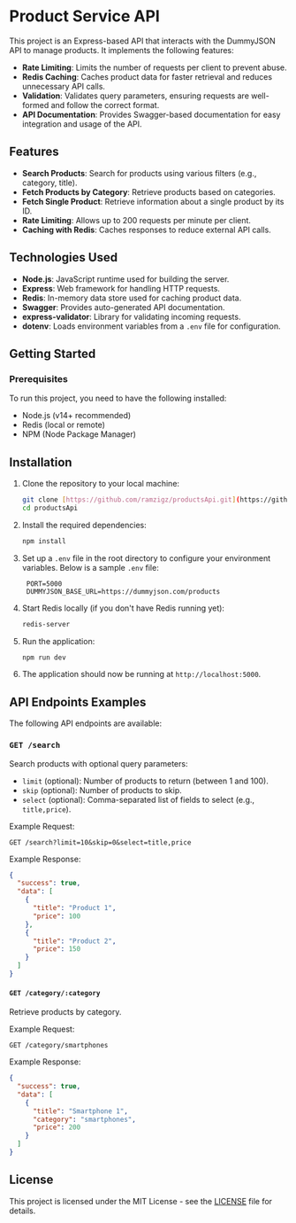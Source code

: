 # Product Service API

This project is an Express-based API that interacts with the DummyJSON API to manage products. It implements the following features:

- **Rate Limiting**: Limits the number of requests per client to prevent abuse.
- **Redis Caching**: Caches product data for faster retrieval and reduces unnecessary API calls.
- **Validation**: Validates query parameters, ensuring requests are well-formed and follow the correct format.
- **API Documentation**: Provides Swagger-based documentation for easy integration and usage of the API.

## Features

- **Search Products**: Search for products using various filters (e.g., category, title).
- **Fetch Products by Category**: Retrieve products based on categories.
- **Fetch Single Product**: Retrieve information about a single product by its ID.
- **Rate Limiting**: Allows up to 200 requests per minute per client.
- **Caching with Redis**: Caches responses to reduce external API calls.

## Technologies Used

- **Node.js**: JavaScript runtime used for building the server.
- **Express**: Web framework for handling HTTP requests.
- **Redis**: In-memory data store used for caching product data.
- **Swagger**: Provides auto-generated API documentation.
- **express-validator**: Library for validating incoming requests.
- **dotenv**: Loads environment variables from a `.env` file for configuration.

## Getting Started

### Prerequisites

To run this project, you need to have the following installed:

- Node.js (v14+ recommended)
- Redis (local or remote)
- NPM (Node Package Manager)

## Installation

1. Clone the repository to your local machine:

   ```bash
   git clone [https://github.com/ramzigz/productsApi.git](https://github.com/ramzigz/productsApi.git)
   cd productsApi
   ```

2. Install the required dependencies:

   ```bash
   npm install
   ```

3. Set up a `.env` file in the root directory to configure your environment variables. Below is a sample `.env` file:

   ```env
    PORT=5000
    DUMMYJSON_BASE_URL=https://dummyjson.com/products
   ```

4. Start Redis locally (if you don't have Redis running yet):

   ```bash
   redis-server
   ```

5. Run the application:

   ```bash
   npm run dev
   ```

6. The application should now be running at `http://localhost:5000`.

## API Endpoints Examples

The following API endpoints are available:

### `GET /search`

Search products with optional query parameters:

- `limit` (optional): Number of products to return (between 1 and 100).
- `skip` (optional): Number of products to skip.
- `select` (optional): Comma-separated list of fields to select (e.g., `title,price`).

Example Request:

```http
GET /search?limit=10&skip=0&select=title,price
```

Example Response:

```json
{
  "success": true,
  "data": [
    {
      "title": "Product 1",
      "price": 100
    },
    {
      "title": "Product 2",
      "price": 150
    }
  ]
}
```

#### `GET /category/:category`

Retrieve products by category.

Example Request:

```http
GET /category/smartphones
```

Example Response:

```json
{
  "success": true,
  "data": [
    {
      "title": "Smartphone 1",
      "category": "smartphones",
      "price": 200
    }
  ]
}
```

## License

This project is licensed under the MIT License - see the [LICENSE](LICENSE) file for details.
